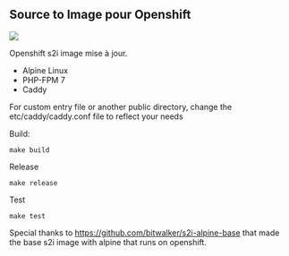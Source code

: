 ## Source to Image pour Openshift

[![](https://images.microbadger.com/badges/image/docprof/s2i-php7.svg)](https://microbadger.com/images/docprof/s2i-php7 "Get your own image badge on microbadger.com")

Openshift s2i image mise à jour.

- Alpine Linux
- PHP-FPM 7
- Caddy


For custom entry file or another public directory, change the etc/caddy/caddy.conf file to reflect your needs


Build: 
```
make build
```

Release
```
make release
```

Test
```
make test
```

Special thanks to https://github.com/bitwalker/s2i-alpine-base that made the base s2i image with alpine that runs on openshift.

